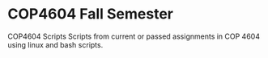 # COP4604 Fall Semester
COP4604 Scripts
Scripts from current or passed assignments in COP 4604 using linux and bash scripts.

